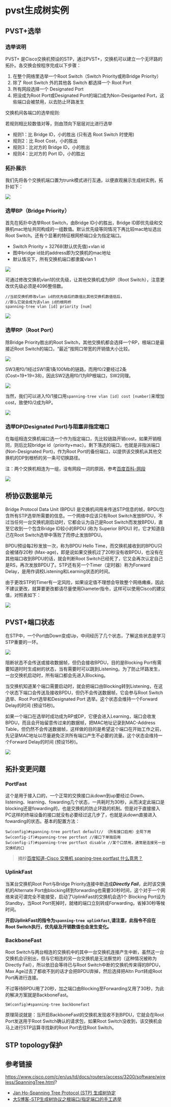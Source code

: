 # pvst生成树实例

## PVST+选举

### 选举说明

PVST+ 是Cisco交换机预设的STP，通过PVST+，交换机可以建立一个无环路的拓扑。各交换会按程序完成以下步骤：

1. 在整个网络里选举一个Root Switch（Switch Priority或称Bridge Priority）
2. 除了 Root Switch 外的其他各 Switch 都选择一个 Root Port
3. 所有网段选择一个 Designated Port
4. 把没成为Root Port或Designated Port的端口成为Non-Desiganted Port，这些端口会被禁用，以去防止环路发生

交换机间各端口的选举规则:

若规则相比较数值对等，则由顶向下层层对比进行选举

* 规则1：比 Bridge ID，小的胜出 (只有选 Root Switch 时使用)
* 规则2：比 Root Cost，小的胜出
* 规则3：比对方的 Bridge ID，小的胜出
* 规则4：比对方的 Port ID，小的胜出

### 拓扑展示

我们先将各个交换机端口置为trunk模式进行互通，以便直观展示生成树实例，拓扑如下：

![](https://i.postimg.cc/ZKC1Nyj2/Snipaste-2019-11-08-20-57-25.png)

### 选举BP（Bridge Priority）

首先在拓扑中选举Root Switch，由Bridge ID小的胜出，Bridge ID即优先级和交换机mac地址共同构成的一组数值。默认优先级等同情况下再比较mac地址选出Root Switch。还有个显著的特征根网桥端口全为指定端口。

* Switch Priority = 32768(默认优先值)+vlan id
* 图中bridge id处的address即为交换机的mac地址
* 默认情况下，所有交换机端口都隶属vlan 1

![](https://i.postimg.cc/Y9xB9bpS/11-02.png)

可通过修改交换机vlan1的优先级，让其他交换机成为BP（Root Switch），注意更改优先级必须是4096整倍数。

```
//当前交换机修改vlan id的优先级后的数值比其他交换机数值低后，
//那么它就会成为该vlan id的根网桥
spanning-tree vlan [id] priority [num]
```

![](https://i.postimg.cc/Sxk9rGLR/45-46.png)


### 选举RP（Root Port）

除Bridge Priority胜出的Root Switch，其他交换机都会选择一个RP，根端口是最接近Root Switch的端口，“最近”按网口带宽的开销值大小比较。

![](https://i.postimg.cc/qMQjgCBC/49-17.png)

SW3用f0/1经过SW1需1条100Mb的链路，而用f0/2要经过2条(Cost=19+19=38)，因此SW2选用f0/1为RP根端口，SW2同理。

![](https://i.postimg.cc/RhcPdw1y/40-28.png)

当然，我们可以进入f0/1接口用`spanning-tree vlan [id] cost [number]`来增加cost，致使f0/2成为RP。

![](https://i.postimg.cc/4N6Qnz1H/Snipaste-2019-11-09-23-02-08.png)

### 选举DP(Designated Port)与阻塞非指定端口

在每组相连交换机端口选一个作为指定端口，先比较链路开销cost，如果开销相同，则后比较bridge id（priority+mac）。剩下落选的端口，也就是非指派端口(Non-Designated Port)，作为Root Port的备份端口，以提供该交换机从其他交换机的DP到根桥的另一条可切换路径。

注：两个交换机相连为一组，没有网段一词的原因，参考[百度百科-网段](https://baike.baidu.com/item/%E7%BD%91%E6%AE%B5)

![](https://i.postimg.cc/1590mFw3/a19.png)


  ## 桥协议数据单元

Bridge Protocol Data Unit (BPDU) 是交换机间用来传送STP信息的帧，BPDU包含所有STP选举所需要的信息。一个网络中应该只有Root Switch发放BPDU，不过当任何一台交换机刚启动时，它都会认为自己是Root Switch而发放BPDU，直至它收到一个包含Bridge ID较小的BPDU (称为 Superior BPDU) 时，它才知道自己在Root Switch选举中落败了而停止发放BPDU。

BPDU预设每2秒发放一次，称为BPDU Hello Time，而交换机接收到的BPDU只会被储存20秒 (Max-age)，即是说如果交换机过了20秒没有收BPDU，也没有在其他端口收到BPDU的话，就会判断Root Switch已经死了，它又会再次认定自己是RS，再次发放BPDU了。STP还有另一个Timer（定时器）称为Forward Delay，是用作调校Listening和Learning状态的时间。

由于更改STP的Timer有一定风险，如果设定值不理想会导致整个网络瘫痪，因此不建议更改，就算要更改都请尽量使用Diameter指令，这样可以使用Cisco的建议值，对照表如下：

![](https://i.postimg.cc/59gcTFmQ/56-10.png)

## PVST+端口状态

在STP中，一个Port由Down变成Up，中间经历了几个状态，了解这些状态是学习STP重要的一环。

![](https://i.postimg.cc/PxrsKmR4/6-03.png)


阻断状态不会传送或接收数据帧，但仍会接收BPDU，目的是Blocking Port有需要知道时时生成树的状态，当有需要时可以跳到Listening。为了防止环路发生，一台交换机启动时，所有端口都会先进入Blocking。

当交换机知道某个端口需要启动时，就会把端口由Blocking转到Listening，在这个状态下端口会传送及接收BPDU，但仍不会传送数据帧，它会参与Root Switch 选举、Root Port选举和Designated Port 选举。这个状态会维持一个Forward Delay的时间 (预设15秒)。

如果一个端口在选举时成功成为RP或DP，它便会进入Learning，端口会收发BPDU，而且会开始留意传过来的数据帧，把MAC地址记录到MAC-Address Table，但仍然不会传送数据帧，这样做的目的是希望这个端口在开始工作之前，先记录MAC地址以尽量避免泛洪所有端口产生不必要的流量。这个状态会维持一个Forward Delay的时间 (预设15秒)。

![](https://i.postimg.cc/65THcH5q/43569.jpg)

## 拓扑变更问题

### PortFast

这个是用于接入口的，一个正常的交换接口从down到up要经过:Down、listening、learning、fowarding几个状态，一共耗时为30秒，从而决定此端口是blocking还是fowarding的，也是交换机的防止环路的机制。但是对于直接接入PC这样的终端设备的接口就没有必要经过这几步了，也就是从down直接进入fowarding的状态。基本的配置方法：

```
Sw(config)#spanning-tree portfast default// （所有接口启用）全局下用
Sw(config-if)#spanning-tree portfast //接口下单独启用
Sw(config-if)#spanning-tree portfast disable //某个口禁用，通常是连接另一台交换机的口
```
> 摘抄[百度知道-Cisco 交换机 spaning-tree portfast 什么意思？](https://zhidao.baidu.com/question/170494428.html)

### UplinkFast

当某台交换机Root Port与Bridge Priority连接中断造成***Directly Fail***，此时该交换机的Alternate Port由blocking转到forwarding也需要30秒时间，这个对于一个网络来说可谓完全不能接受，启动了UplinkFast的交换机会选1个 Blocking Port设为Standby，当Root Port死掉时，就绪的端口立刻转成Forwarding，省掉30秒等候时间。

**开启UplinkFast的指令为`spanning-tree uplinkfast`,请注意，此指令不应在Root Switch执行，优先级及开销数值也会发生变化。**

### BackboneFast

Root Switch与两台相连的交换机中的其中一台交换机连接产生中断，虽然这一台交换机会识别出，但与它相连的另一台交换机是无法察觉的（这种情况被称为
Directly Fail），所以依旧会等待已与Root Switch中断的交换机传来得的BPDU，Max Age过去了都收不到的话才会把BPDU弃掉，然后选择把Altn Port转成Root Port再进行连接。

不过等待BPDU用了20秒，加之端口由Blocking至Forwarding又用了30秒，为此的解决方案就是BackboneFast。

`SW(config)#spanning-tree backbonefast`

原理简说就是：当开启BackboneFast的交换机发现收不到BPDU，它就会在Root Port发送用于Root Switch确认的请求包，如果Root Switch没收到，该交换机会马上进行STP运算寻找新的Root Port去往Root Switch。

## STP topology保护



## 参考链接

https://www.cisco.com/c/en/us/td/docs/routers/access/3200/software/wireless/SpanningTree.html?


* [Jan Ho-Spanning Tree Protocol (STP) 生成树协定](https://www.jannet.hk/zh-Hans/post/spanning-tree-protocol-stp/#stp)
* [大S博客-STP生成树协议之根端口/指定端口的手工选举](http://www.slyar.com/blog/stp-port-election.html)

